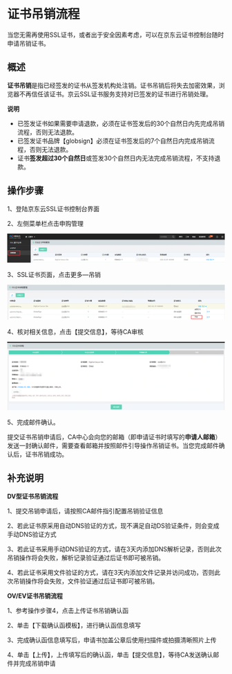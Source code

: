 
# 证书吊销流程

当您无需再使用SSL证书，或者出于安全因素考虑，可以在京东云证书控制台随时申请吊销证书。

## 概述

**证书吊销**是指已经签发的证书从签发机构处注销。证书吊销后将失去加密效果，浏览器不再信任该证书。京云SSL证书服务支持对已签发的证书进行吊销处理。

**说明**

- 已签发证书如果需要申请退款，必须在证书签发后的30个自然日内先完成吊销流程，否则无法退款。
- 已签发证书品牌【globsign】必须在证书签发后的7个自然日内完成吊销流程，否则无法退款。
- 证书**签发超过30个自然日**或签发30个自然日内无法完成吊销流程，不支持退款。

## 操作步骤

1、登陆京东云SSL证书控制台界面

2、左侧菜单栏点击申购管理

![image-20210202164254557](/image/SSL-Certification/20210311/image-20210202164254557.png)

3、SSL证书页面，点击更多—吊销

![image-20210202164338422](/image/SSL-Certification/20210311/image-20210202164338422.png)

4、核对相关信息，点击【提交信息】，等待CA审核

![image-20210202164500761](/image/SSL-Certification/20210311/image-20210202164500761.png)

5、完成邮件确认。

提交证书吊销申请后，CA中心会向您的邮箱（即申请证书时填写的**申请人邮箱**）发送一封确认邮件，需要查看邮箱并按照邮件引导操作吊销证书。当您完成邮件确认后，证书吊销成功。

## 补充说明

**DV型证书吊销流程**

1、提交吊销申请后，请按照CA邮件指引配置吊销验证信息

2、若此证书原采用自动DNS验证的方式，现不满足自动DS验证条件，则会变成手动DNS验证方式

3、若此证书采用手动DNS验证的方式，请在3天内添加DNS解析记录，否则此次吊销操作将会失败，解析记录验证通过后证书即可被吊销。

4、若此证书采用文件验证的方式，请在3天内添加文件记录并访问成功，否则此次吊销操作将会失败，文件验证通过后证书即可被吊销。

**OV/EV证书吊销流程**

1、参考操作步骤4，点击上传证书吊销确认函

2、单击【下载确认函模板】，进行确认函信息填写

3、完成确认函信息填写后，申请书加盖公章后使用扫描件或拍摄清晰照片上传

4、单击【上传】，上传填写后的确认函，单击【提交信息】，等待CA发送确认邮件并完成吊销申请



